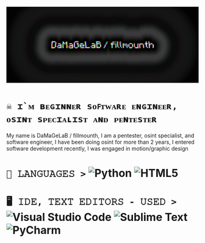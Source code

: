 ![header](/assets/header.gif)
# ```☠ ɪ`ᴍ ʙᴇɢɪɴɴᴇʀ sᴏꜰᴛᴡᴀʀᴇ ᴇɴɢɪɴᴇᴇʀ, ᴏsɪɴᴛ sᴘᴇᴄɪᴀʟɪsᴛ ᴀɴᴅ ᴘᴇɴᴛᴇsᴛᴇʀ```
My name is DaMaGeLaB / fillmounth, I am a pentester, osint specialist, and software engineer, I have been doing osint for more than 2 years, I entered software development recently, I was engaged in motion/graphic design
# ```📰 𝙻𝙰𝙽𝙶𝚄𝙰𝙶𝙴𝚂 >``` ![Python](https://img.shields.io/badge/python-3670A0?style=for-the-badge&logo=python&logoColor=ffdd54) ![HTML5](https://img.shields.io/badge/html5-%23E34F26.svg?style=for-the-badge&logo=html5&logoColor=white)
# ```🖥 𝙸𝙳𝙴, 𝚃𝙴𝚇𝚃 𝙴𝙳𝙸𝚃𝙾𝚁𝚂 - 𝚄𝚂𝙴𝙳 >``` ![Visual Studio Code](https://img.shields.io/badge/Visual%20Studio%20Code-0078d7.svg?style=for-the-badge&logo=visual-studio-code&logoColor=white) ![Sublime Text](https://img.shields.io/badge/sublime_text-%23575757.svg?style=for-the-badge&logo=sublime-text&logoColor=important) ![PyCharm](https://img.shields.io/badge/pycharm-143?style=for-the-badge&logo=pycharm&logoColor=black&color=black&labelColor=green)

